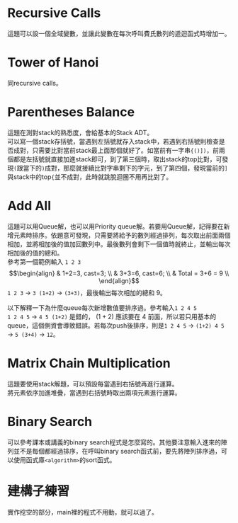 # Recursive Calls
這題可以設一個全域變數，並讓此變數在每次呼叫費氏數列的遞迴函式時增加一。

# Tower of Hanoi
同recursive calls。

# Parentheses Balance
這題在測對stack的熟悉度，會給基本的Stack ADT。  
可以寫一個stack存括號，當遇到左括號就存入stack中，若遇到右括號則檢查是否成對，只需要比對當前stack最上面那個就好了。如當前有一字串`{()])`，前兩個都是左括號就直接加進stack即可，到了第三個時，取出stack的top比對，可發現`(`跟當下的`)`成對，那麼就接續比對字串剩下的字元，到了第四個，發現當前的`]`與stack中的top`{`並不成對，此時就跳脫迴圈不用再比對了。

# Add All
這題可以用Queue解，也可以用Priority queue解。若要用Queue解，記得要在新增元素時排序。依題意可發現，只需要將給予的數列經過排列，每次取出前面兩個相加，並將相加後的值加回數列中。最後數列會剩下一個值時就終止，並輸出每次相加後的值的總和。  
參考第一個範例輸入 `1 2 3`  
$$\begin{align}
& 1+2=3, cast=3; \\
& 3+3=6, cast=6; \\
& Total = 3+6 = 9 \\
\end{align}$$
`1 2 3` $\to$ `3 (1+2)` $\to$ `(3+3)`，最後輸出每次相加的總和 $9$。  

以下解釋一下為什麼queue每次新增數值要排序過。參考輸入`1 2 4 5`  
`1 2 4 5` $\to$ `4 5 (1+2)` 是錯的， $(1+2)$ 應該要在 $4$ 前面，所以若只用基本的queue，這個側資會導致錯誤。若每次push後排序，則是`1 2 4 5` $\to$ `(1+2) 4 5` $\to$ `5 (3+4)` $\to$ `12`。

# Matrix Chain Multiplication
這題要使用stack解題，可以預設每當遇到右括號再進行運算。  
將元素依序加進堆疊，當遇到右括號時取出兩項元素進行運算。

# Binary Search
可以參考課本或講義的binary search程式是怎麼寫的。其他要注意輸入進來的陣列並不是每個都經過排序，在呼叫binary search函式前，要先將陣列排序過，可以使用函式庫`<algorithm>`的sort函式。

# 建構子練習
實作挖空的部分，main裡的程式不用動，就可以過了。
